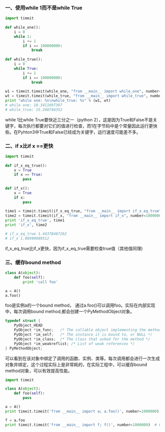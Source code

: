### 一、使用while 1而不是while True
``` python
import timeit
 
def while_one():
    i = 0
    while 1:
        i += 1
        if i == 100000000:
            break
 
def while_true():
    i = 0
    while True:
        i += 1
        if i == 100000000:
            break
 
w1 = timeit.timeit(while_one, "from __main__ import while_one", number=3)
wt = timeit.timeit(while_true, "from __main__ import while_true", number=3)
print "while one: %s\nwhile_true: %s" % (w1, wt)
# while one: 10.3411697307
# while_true: 15.240744352
```
while 1比while True要快近三分之一（python 2），这是因为True和False不是关键字，每次执行都要对它们的值进行检查，而1在字节码中是个常量因此运行更快些。在Pyhton3中True和False已经成为关键字，运行速度可能差不多。

### 二、if x比if x ==更快
``` python
import timeit
 
def if_x_eq_true():
    x = True
    if x == True:
        pass
 
def if_x():
    x = True
    if x:
        pass
 
time1 = timeit.timeit(if_x_eq_true, "from __main__ import if_x_eq_true", number=10000000)
time2 = timeit.timeit(if_x, "from __main__ import if_x", number=10000000) 
print 'if_x_eq_true', time1
print 'if_x', time2

# if_x_eq_true 1.44378467262
# if_x 1.06990989512
```
if_x_eq_true比if_x更快，因为if_x_eq_true需要检查true值（其他值同理)
### 三、缓存bound method
``` python
class A(object):
    def foo(self):
        print 'call foo'

a = A()
a.foo()
```
foo是实例a的一个bound method， 通过a.foo()可以调用foo。实际在内部实现中，每次调用bound method,都会创建一个PyMethodObject对象。
``` c
typedef struct {
    PyObject_HEAD
    PyObject *im_func;   /* The callable object implementing the method */
    PyObject *im_self;   /* The instance it is bound to, or NULL */
    PyObject *im_class;  /* The class that asked for the method */
    PyObject *im_weakreflist; /* List of weak references */
} PyMethodObject;
```
可以看到在该对象中绑定了调用的函数、实例、类等。每次调用都会进行一次生成对象并绑定，这个过程实际上是非常耗的，在实际工程中，可以缓存bound method对象，可以有效提高性能。
``` python
import timeit

class A(object):
    def foo(self):
        pass

a = A()
print timeit.timeit('from __main__ import a; a.foo()', number=1000000)  # 1.30852872231

f = a.foo
print timeit.timeit('from __main__ import f; f()', number=1000000)  # 0.966285079277
```